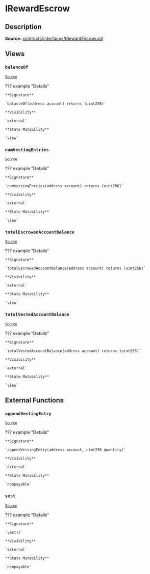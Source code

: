 # IRewardEscrow

## Description

**Source:** [contracts/interfaces/IRewardEscrow.sol](https://github.com/Synthetixio/synthetix/tree/v2.34.0/contracts/interfaces/IRewardEscrow.sol)

## Views

### `balanceOf`

<sub>[Source](https://github.com/Synthetixio/synthetix/tree/v2.34.0/contracts/interfaces/IRewardEscrow.sol#L7)</sub>

??? example "Details"

    **Signature**

    `balanceOf(address account) returns (uint256)`

    **Visibility**

    `external`

    **State Mutability**

    `view`

### `numVestingEntries`

<sub>[Source](https://github.com/Synthetixio/synthetix/tree/v2.34.0/contracts/interfaces/IRewardEscrow.sol#L9)</sub>

??? example "Details"

    **Signature**

    `numVestingEntries(address account) returns (uint256)`

    **Visibility**

    `external`

    **State Mutability**

    `view`

### `totalEscrowedAccountBalance`

<sub>[Source](https://github.com/Synthetixio/synthetix/tree/v2.34.0/contracts/interfaces/IRewardEscrow.sol#L11)</sub>

??? example "Details"

    **Signature**

    `totalEscrowedAccountBalance(address account) returns (uint256)`

    **Visibility**

    `external`

    **State Mutability**

    `view`

### `totalVestedAccountBalance`

<sub>[Source](https://github.com/Synthetixio/synthetix/tree/v2.34.0/contracts/interfaces/IRewardEscrow.sol#L13)</sub>

??? example "Details"

    **Signature**

    `totalVestedAccountBalance(address account) returns (uint256)`

    **Visibility**

    `external`

    **State Mutability**

    `view`

## External Functions

### `appendVestingEntry`

<sub>[Source](https://github.com/Synthetixio/synthetix/tree/v2.34.0/contracts/interfaces/IRewardEscrow.sol#L16)</sub>

??? example "Details"

    **Signature**

    `appendVestingEntry(address account, uint256 quantity)`

    **Visibility**

    `external`

    **State Mutability**

    `nonpayable`

### `vest`

<sub>[Source](https://github.com/Synthetixio/synthetix/tree/v2.34.0/contracts/interfaces/IRewardEscrow.sol#L18)</sub>

??? example "Details"

    **Signature**

    `vest()`

    **Visibility**

    `external`

    **State Mutability**

    `nonpayable`
